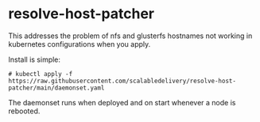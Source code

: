 # resolve-host-patcher
This addresses the problem of nfs and glusterfs hostnames not working in kubernetes configurations when you apply.

Install is simple:
```
# kubectl apply -f https://raw.githubusercontent.com/scalabledelivery/resolve-host-patcher/main/daemonset.yaml
```

The daemonset runs when deployed and on start whenever a node is rebooted.

